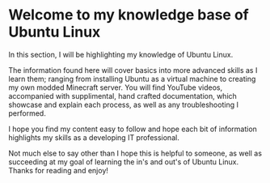 # Welcome to my knowledge base of Ubuntu Linux

<p>
  In this section, I will be highlighting my knowledge of Ubuntu Linux. 
</p>

<p>
  The information found here will cover basics into more advanced skills as I learn them; ranging from installing Ubuntu as a virtual machine to creating my own modded Minecraft server. You will find YouTube videos, accompanied with supplimental, hand crafted documentation, which showcase and explain each process, as well as any troubleshooting I performed.
</p>

<p>
  I hope you find my content easy to follow and hope each bit of information highlights my skills as a developing IT professional.
</p>

<p>
  Not much else to say other than I hope this is helpful to someone, as well as succeeding at my goal of learning the in's and out's of Ubuntu Linux.  Thanks for reading and enjoy!
</p>
